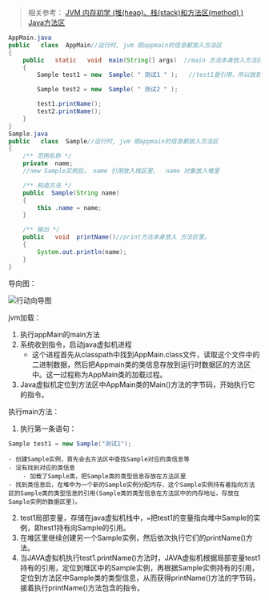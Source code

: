 > 相关参考：
> [JVM 内存初学 (堆(heap)、栈(stack)和方法区(method) )][0beacaa3]
> [Java方法区][703d50b0]

```java
AppMain.java
public   class  AppMain//运行时, jvm 把appmain的信息都放入方法区
{
	public   static   void  main(String[] args)  //main 方法本身放入方法区。
	{
		Sample test1 = new  Sample( " 测试1 " );   //test1是引用，所以放到栈区里， Sample是自定义对象应该放到堆里面

		Sample test2 = new  Sample( " 测试2 " );

		test1.printName();
		test2.printName();
	}
}
Sample.java
public   class  Sample//运行时, jvm 把appmain的信息都放入方法区
{
	/** 范例名称 */
	private  name;
	//new Sample实例后， name 引用放入栈区里，  name 对象放入堆里

	/** 构造方法 */
	public  Sample(String name)
	{
		this .name = name;
	}

	/** 输出 */
	public   void  printName()//print方法本身放入 方法区里。
	{
		System.out.println(name);
	}
}
```
导向图：

![行动向导图](http://images.cnitblog.com/i/485345/201405/301120189168918.bmp)

jvm加载：

1. 执行appMain的main方法
2. 系统收到指令，启动java虚拟机进程
	- 这个进程首先从classpath中找到AppMain.class文件，读取这个文件中的二进制数据，然后把Appmain类的类信息存放到运行时数据区的方法区中。这一过程称为AppMain类的加载过程。
3. Java虚拟机定位到方法区中AppMain类的Main()方法的字节码，开始执行它的指令。

执行main方法：

1. 执行第一条语句：
```java
Sample test1 = new Sample("测试1");
```
	- 创建Sample实例，首先会去方法区中查找Sample对应的类信息等
	- 没有找到对应的类信息
		- 加载了Sample类，把Sample类的类型信息存放在方法区里
	- 找到类信息后，在堆中为一个新的Sample实例分配内存，这个Sample实例持有着指向方法区的Sample类的类型信息的引用(Sample类的类型信息在方法区中的内存地址，存放在Sample实例的数据区里)。
2. test1局部变量，存储在java虚拟机栈中，`=`把test1的变量指向堆中Sample的实例，即test1持有向Sample的引用。
3. 在堆区里继续创建另一个Sample实例，然后依次执行它们的printName()方法。
4. 当JAVA虚拟机执行test1.printName()方法时，JAVA虚拟机根据局部变量test1持有的引用，定位到堆区中的Sample实例，再根据Sample实例持有的引用，定位到方法区中Sample类的类型信息，从而获得printName()方法的字节码，接着执行printName()方法包含的指令。


  [0beacaa3]: http://www.cnblogs.com/dingyingsi/p/3760730.html "JVM 内存初学 (堆(heap)、栈(stack)和方法区(method) )"
  [703d50b0]: http://www.cnblogs.com/wangguoning/p/6109377.html "Java方法区"
